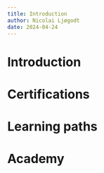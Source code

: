 ```yaml
---
title: Introduction
author: Nicolai Ljøgodt
date: 2024-04-24
---
```

# Introduction

# Certifications

# Learning paths

# Academy

